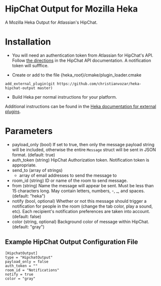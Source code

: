 # HipChat Output for Mozilla Heka

A Mozilla Heka Output for Atlassian's HipChat.

# Installation

* You will need an authentication token from Atlassian for HipChat's API. Follow [the directions](https://www.hipchat.com/docs/api/auth) in the HipChat API documentation.  A notification token will sufffice.

* Create or add to the file {heka_root}/cmake/plugin_loader.cmake

```
add_external_plugin(git https://github.com/christianvozar/heka-hipchat-output master)
```

* Build Heka per normal instructions for your platform.

Additional instructions can be found in the [Heka documentation for external plugins](http://hekad.readthedocs.org/en/latest/installing.html#build-include-externals).

# Parameters

- payload_only (bool)
    If set to true, then only the message payload string will be included,
    otherwise the entire `Message` struct will be sent in JSON format. 
    (default: true)
- auth_token (string)
    HipChat Authorization token. Notification token is appropriate.
- send_to (array of strings)
    - array of email addresses to send the message to
- room_id (string)
    ID or name of the room to send message.
- from (string)
    Name the message will appear be sent. Must be less than 15 characters long. May contain letters, numbers, -, _, and spaces.
    (default: "heka")
- notify (bool, optional)
    Whether or not this message should trigger a notification for people in the room (change the tab color, play a sound, etc).
    Each recipient's notification preferences are taken into account.
    (default: false)
- color (string, optional)
    Background color of message within HipChat.
    (default: "gray")

## Example HipChat Output Configuration File

```
[HipchatOutput]
type = "HipchatOutput"
payload_only = false
auth_token = ""
room_id = "Notifications"
notify = true
color = "gray"
```
